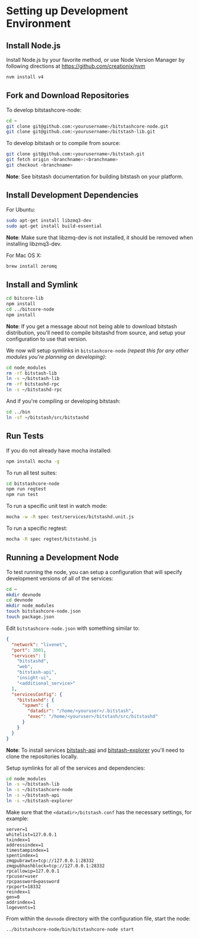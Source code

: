 # Setting up Development Environment

## Install Node.js

Install Node.js by your favorite method, or use Node Version Manager by following directions at https://github.com/creationix/nvm

```bash
nvm install v4
```

## Fork and Download Repositories

To develop bitstashcore-node:

```bash
cd ~
git clone git@github.com:<yourusername>/bitstashcore-node.git
git clone git@github.com:<yourusername>/bitstash-lib.git
```

To develop bitstash or to compile from source:

```bash
git clone git@github.com:<yourusername>/bitstash.git
git fetch origin <branchname>:<branchname>
git checkout <branchname>
```
**Note**: See bitstash documentation for building bitstash on your platform.


## Install Development Dependencies

For Ubuntu:
```bash
sudo apt-get install libzmq3-dev
sudo apt-get install build-essential
```
**Note**: Make sure that libzmq-dev is not installed, it should be removed when installing libzmq3-dev.


For Mac OS X:
```bash
brew install zeromq
```

## Install and Symlink

```bash
cd bitcore-lib
npm install
cd ../bitcore-node
npm install
```
**Note**: If you get a message about not being able to download bitstash distribution, you'll need to compile bitstashd from source, and setup your configuration to use that version.


We now will setup symlinks in `bitstashcore-node` *(repeat this for any other modules you're planning on developing)*:
```bash
cd node_modules
rm -rf bitstash-lib
ln -s ~/bitstash-lib
rm -rf bitstashd-rpc
ln -s ~/bitstashd-rpc
```

And if you're compiling or developing bitstash:
```bash
cd ../bin
ln -sf ~/bitstash/src/bitstashd
```

## Run Tests

If you do not already have mocha installed:
```bash
npm install mocha -g
```

To run all test suites:
```bash
cd bitstashcore-node
npm run regtest
npm run test
```

To run a specific unit test in watch mode:
```bash
mocha -w -R spec test/services/bitstashd.unit.js
```

To run a specific regtest:
```bash
mocha -R spec regtest/bitstashd.js
```

## Running a Development Node

To test running the node, you can setup a configuration that will specify development versions of all of the services:

```bash
cd ~
mkdir devnode
cd devnode
mkdir node_modules
touch bitstashcore-node.json
touch package.json
```

Edit `bitstashcore-node.json` with something similar to:
```json
{
  "network": "livenet",
  "port": 3001,
  "services": [
    "bitstashd",
    "web",
    "bitstash-api",
    "insight-ui",
    "<additional_service>"
  ],
  "servicesConfig": {
    "bitstashd": {
      "spawn": {
        "datadir": "/home/<youruser>/.bitstash",
        "exec": "/home/<youruser>/bitstash/src/bitstashd"
      }
    }
  }
}
```

**Note**: To install services [bitstash-api](https://github.com/BitStashBlockchain/bitstash-api) and [bitstash-explorer](https://github.com/BitStashBlockchain/bitstash-explorer) you'll need to clone the repositories locally.

Setup symlinks for all of the services and dependencies:

```bash
cd node_modules
ln -s ~/bitstash-lib
ln -s ~/bitstashcore-node
ln -s ~/bitstash-api
ln -s ~/bitstash-explorer
```

Make sure that the `<datadir>/bitstash.conf` has the necessary settings, for example:
```
server=1
whitelist=127.0.0.1
txindex=1
addressindex=1
timestampindex=1
spentindex=1
zmqpubrawtx=tcp://127.0.0.1:28332
zmqpubhashblock=tcp://127.0.0.1:28332
rpcallowip=127.0.0.1
rpcuser=user
rpcpassword=password
rpcport=18332
reindex=1
gen=0
addrindex=1
logevents=1
```

From within the `devnode` directory with the configuration file, start the node:
```bash
../bitstashcore-node/bin/bitstashcore-node start
```